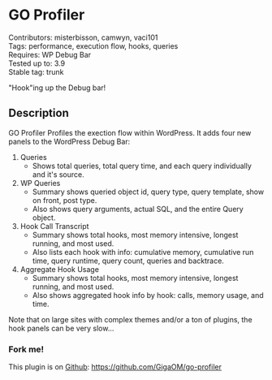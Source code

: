 # GO Profiler #
Contributors: misterbisson, camwyn, vaci101  
Tags: performance, execution flow, hooks, queries  
Requires: WP Debug Bar  
Tested up to: 3.9  
Stable tag: trunk

"Hook"ing up the Debug bar!

## Description ##

GO Profiler Profiles the exection flow within WordPress. It adds four new panels to the WordPress Debug Bar:

1. Queries
    * Shows total queries, total query time, and each query individually and it's source.
2. WP Queries
    * Summary shows queried object id, query type, query template, show on front, post type.
    * Also shows query arguments, actual SQL, and the entire Query object.
3. Hook Call Transcript
    * Summary shows total hooks, most memory intensive, longest running, and most used.
    * Also lists each hook with info: cumulative memory, cumulative run time, query runtime, query count, queries and backtrace.
4. Aggregate Hook Usage
    * Summary shows total hooks, most memory intensive, longest running, and most used.
    * Also shows aggregated hook info by hook: calls, memory usage, and time.

Note that on large sites with complex themes and/or a ton of plugins, the hook panels can be very slow...


### Fork me! ###

This plugin is on [Github](https://github.com/GigaOM/go-profiler): https://github.com/GigaOM/go-profiler